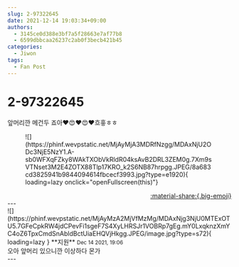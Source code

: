 ```yaml
---
slug: 2-97322645
date: 2021-12-14 19:03:34+09:00
authors:
  - 3145ce0d388e3bf7a5f28663e7af77b8
  - 6599dbbcaa26237c2ab0f3becb421b45
categories:
  - Jiwon
tags:
  - Fan Post
---
```


# 2-97322645

<div class="post-container" markdown="1">
<div class="content-container md-sidebar__scrollwrap" markdown="1">

앞머리깐 메건두 죠아❤️😍❤️😍❤️흐흫ㅎㅎ
<figure markdown="1">
![](https://phinf.wevpstatic.net/MjAyMjA3MDRfNzgg/MDAxNjU2ODc3NjE5NzY1.A-sb0WFXqFZky8WAkTXObVkRldR04ksAvB2DRL3ZEM0g.7Xm9sVTNset3M2E4ZOTX88Tlp17KRO_k2S6NB87hrpgg.JPEG/8a683cd3825941b9844094614fbcecf3993.jpg?type=e1920){ loading=lazy onclick="openFullscreen(this)"}
</figure>


</div>
</div>

<div style="text-align: right;" markdown="1">
<a href="https://weverse.io/fromis9/fanpost/2-97322645" style="text-align: right;">:material-share:{.big-emoji}</a>
</div>
---

<div class="comments-container md-sidebar__scrollwrap" markdown="1">
<div class="comment" markdown="1">
<div class='id-container' markdown="1">
![](https://phinf.wevpstatic.net/MjAyMzA2MjVfMzMg/MDAxNjg3NjU0MTExOTU5.7GFeCpkRW4jdCPevFi1sgeF7S4XyLHRSJr1VOBRp7gEg.mY0LxqknzXmYC4oZ6TpxCmdSnAbldBctUiaEHQVjHkgg.JPEG/image.jpg?type=s72){ loading=lazy }
**<span class="artist">지원</span>** <small>Dec 14 2021, 19:06</small><br>
</div>
<div class='comment-body' markdown="1">
오아 앞머리 있으니깐 이상하다 몬가
</div>
</div>
</div>
---
